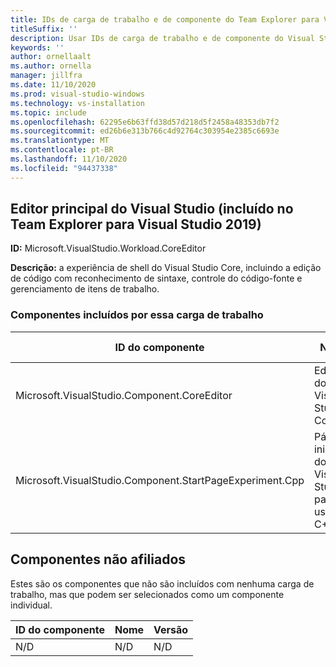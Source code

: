 ```yaml
---
title: IDs de carga de trabalho e de componente do Team Explorer para Visual Studio 2019
titleSuffix: ''
description: Usar IDs de carga de trabalho e de componente do Visual Studio para fornecer ferramentas de teste integradas para testadores em geral
keywords: ''
author: ornellaalt
ms.author: ornella
manager: jillfra
ms.date: 11/10/2020
ms.prod: visual-studio-windows
ms.technology: vs-installation
ms.topic: include
ms.openlocfilehash: 62295e6b63ffd38d57d218d5f2458a48353db7f2
ms.sourcegitcommit: ed26b6e313b766c4d92764c303954e2385c6693e
ms.translationtype: MT
ms.contentlocale: pt-BR
ms.lasthandoff: 11/10/2020
ms.locfileid: "94437338"
---
```

## <a name="visual-studio-core-editor-included-with-visual-studio-team-explorer-2019"></a>Editor principal do Visual Studio (incluído no Team Explorer para Visual Studio 2019)

**ID:** Microsoft.VisualStudio.Workload.CoreEditor

**Descrição:** a experiência de shell do Visual Studio Core, incluindo a edição de código com reconhecimento de sintaxe, controle do código-fonte e gerenciamento de itens de trabalho.

### <a name="components-included-by-this-workload"></a>Componentes incluídos por essa carga de trabalho

ID do componente | Nome | Versão | Tipo de dependência
--- | --- | --- | ---
Microsoft.VisualStudio.Component.CoreEditor | Editor do Visual Studio Core | 16.1.28811.260 | Obrigatório
Microsoft.VisualStudio.Component.StartPageExperiment.Cpp | Página inicial do Visual Studio para usuários C++ | 16.0.28315.86 | Opcional

## <a name="unaffiliated-components"></a>Componentes não afiliados

Estes são os componentes que não são incluídos com nenhuma carga de trabalho, mas que podem ser selecionados como um componente individual.

ID do componente | Nome | Versão
--- | --- | ---
N/D | N/D | N/D
